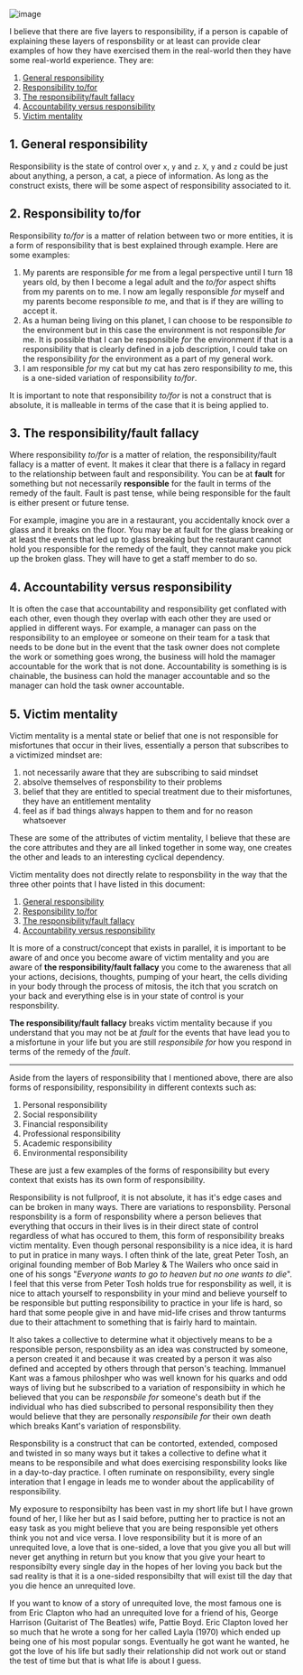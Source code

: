 ![image](https://github.com/shailen-naidoo/responsibility/assets/26552540/6c1c03a9-0698-45f6-b39a-db5408528e17)

I believe that there are five layers to responsibility, if a person is capable of explaining these layers of responsbility or at least can provide clear examples of how they have exercised them in the real-world then they have some real-world experience. They are:

1. [General responsibility](#1-general-responsibility)
2. [Responsibility to/for](#2-responsibility-tofor)
3. [The responsibility/fault fallacy](#3-the-responsibilityfault-fallacy)
4. [Accountability versus responsibility](4-accountability-versus-responsibility)
5. [Victim mentality](#5-victim-mentality)

## 1. General responsibility

Responsibility is the state of control over `x`, `y` and `z`. `X`, `y` and `z` could be just about anything, a person, a cat, a piece of information. As long as the construct exists, there will be some aspect of responsibility associated to it.

## 2. Responsibility to/for

Responsibility _to/for_ is a matter of relation between two or more entities, it is a form of responsibility that is best explained through example. Here are some examples:

1. My parents are responsible _for_ me from a legal perspective until I turn 18 years old, by then I become a legal adult and the _to/for_ aspect shifts from my parents on to me. I now am legally responsible _for_ myself and my parents become responsible _to_ me, and that is if they are willing to accept it.
2. As a human being living on this planet, I can choose to be responsible _to_ the environment but in this case the environment is not responsible _for_ me. It is possible that I can be responsible _for_ the environment if that is a responsibility that is clearly defined in a job description, I could take on the responsibility _for_ the environment as a part of my general work.
3. I am responsible _for_ my cat but my cat has zero responsibility _to_ me, this is a one-sided variation of responsibility _to/for_.

It is important to note that responsibility _to/for_ is not a construct that is absolute, it is malleable in terms of the case that it is being applied to.

## 3. The responsibility/fault fallacy

Where responsibility _to/for_ is a matter of relation, the responsibility/fault fallacy is a matter of event. It makes it clear that there is a fallacy in regard to the relationship between fault and responsibility. You can be at **fault** for something but not necessarily **responsible** for the fault in terms of the remedy of the fault. Fault is past tense, while being responsible for the fault is either present or future tense.

For example, imagine you are in a restaurant, you accidentally knock over a glass and it breaks on the floor. You may be at fault for the glass breaking or at least the events that led up to glass breaking but the restaurant cannot hold you responsible for the remedy of the fault, they cannot make you pick up the broken glass. They will have to get a staff member to do so.

## 4. Accountability versus responsibility

It is often the case that accountability and responsibility get conflated with each other, even though they overlap with each other they are used or applied in different ways. For example, a manager can pass on the responsibility to an employee or someone on their team for a task that needs to be done but in the event that the task owner does not complete the work or something goes wrong, the business will hold the mamager accountable for the work that is not done. Accountability is something is is chainable, the business can hold the manager accountable and so the manager can hold the task owner accountable.

## 5. Victim mentality

Victim mentality is a mental state or belief that one is not responsible for misfortunes that occur in their lives, essentially a person that subscribes to a victimized mindset are:

1. not necessarily aware that they are subscribing to said mindset
2. absolve themselves of responsbility to their problems
3. belief that they are entitled to special treatment due to their misfortunes, they have an entitlement mentality
4. feel as if bad things always happen to them and for no reason whatsoever

These are some of the attributes of victim mentality, I believe that these are the core attributes and they are all linked together in some way, one creates the other and leads to an interesting cyclical dependency.

Victim mentality does not directly relate to responsbility in the way that the three other points that I have listed in this document:

1. [General responsibility](#1-general-responsibility)
2. [Responsibility to/for](#2-responsibility-tofor)
3. [The responsibility/fault fallacy](#3-the-responsibilityfault-fallacy)
4. [Accountability versus responsibility](4-accountability-versus-responsibility)

It is more of a construct/concept that exists in parallel, it is important to be aware of and once you become aware of victim mentality and you are aware of **the responsibility/fault fallacy** you come to the awareness that all your actions, decisions, thoughts, pumping of your heart, the cells dividing in your body through the process of mitosis, the itch that you scratch on your back and everything else is in your state of control is your responsbility.

**The responsibility/fault fallacy** breaks victim mentality because if you understand that you may not be at _fault_ for the events that have lead you to a misfortune in your life but you are still _responsibile for_ how you respond in terms of the remedy of the _fault_.

---

Aside from the layers of responsibility that I mentioned above, there are also forms of responsibility, responsibility in different contexts such as:

1. Personal responsibility
2. Social responsibility
3. Financial responsibility
4. Professional responsibility
5. Academic responsibility
6. Environmental responsibility

These are just a few examples of the forms of responsibility but every context that exists has its own form of responsibility.

Responsibility is not fullproof, it is not absolute, it has it's edge cases and can be broken in many ways. There are variations to responsbility. Personal responsbility is a form of responsbility where a person believes that everything that occurs in their lives is in their direct state of control regardless of what has occured to them, this form of responsibility breaks victim mentality. Even though personal responsibility is a nice idea, it is hard to put in pratice in many ways. I often think of the late, great Peter Tosh, an original founding member of Bob Marley & The Wailers who once said in one of his songs "_Everyone wants to go to heaven but no one wants to die_". I feel that this verse from Peter Tosh holds true for responsbility as well, it is nice to attach yourself to responsbility in your mind and believe yourself to be responsible but putting responsibility to practice in your life is hard, so hard that some people give in and have mid-life crises and throw tanturms due to their attachment to something that is fairly hard to maintain.

It also takes a collective to determine what it objectively means to be a responsible person, responsbility as an idea was constructed by someone, a person created it and because it was created by a person it was also defined and accepted by others through that person's teaching. Immanuel Kant was a famous philoshper who was well known for his quarks and odd ways of living but he subscribed to a variation of responsibiity in which he believed that you can be _responsbile for_ someone's death but if the individual who has died subscribed to personal responsibility then they would believe that they are personally _responsibile for_ their own death which breaks Kant's variation of responsbility.

Responsbility is a construct that can be contorted, extended, composed and twisted in so many ways but it takes a collective to define what it means to be responsibile and what does exercising responsbility looks like in a day-to-day practice. I often ruminate on responsibility, every single interation that I engage in leads me to wonder about the applicability of responsibility.

My exposure to responsibilty has been vast in my short life but I have grown found of her, I like her but as I said before, putting her to practice is not an easy task as you might believe that you are being responsible yet others think you not and vice versa. I love responsibility but it is more of an unrequited love, a love that is one-sided, a love that you give you all but will never get anything in return but you know that you give your heart to responsibilty every single day in the hopes of her loving you back but the sad reality is that it is a one-sided responsibilty that will exist till the day that you die hence an unrequited love.

If you want to know of a story of unrequited love, the most famous one is from Eric Clapton who had an unrequited love for a friend of his, George Harrison (Guitarist of The Beatles) wife, Pattie Boyd. Eric Clapton loved her so much that he wrote a song for her called Layla (1970) which ended up being one of his most popular songs. Eventually he got want he wanted, he got the love of his life but sadly their relationship did not work out or stand the test of time but that is what life is about I guess.
